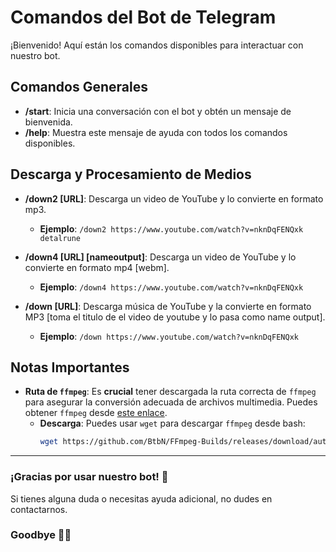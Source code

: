# Comandos del Bot de Telegram

¡Bienvenido! Aquí están los comandos disponibles para interactuar con nuestro bot.

## Comandos Generales

- **/start**: Inicia una conversación con el bot y obtén un mensaje de bienvenida.
- **/help**: Muestra este mensaje de ayuda con todos los comandos disponibles.

## Descarga y Procesamiento de Medios

- **/down2 [URL]**: Descarga un video de YouTube y lo convierte en formato mp3.
  - **Ejemplo**: `/down2 https://www.youtube.com/watch?v=nknDqFENQxk detalrune `
 
- **/down4 [URL] [nameoutput]**: Descarga un video de YouTube y lo convierte en formato mp4 [webm].
  - **Ejemplo**: `/down4 https://www.youtube.com/watch?v=nknDqFENQxk`

- **/down [URL]**: Descarga música de YouTube y la convierte en formato MP3 [toma el titulo de el video de youtube y lo pasa como name output].
  - **Ejemplo**: `/down https://www.youtube.com/watch?v=nknDqFENQxk `

## Notas Importantes
- **Ruta de `ffmpeg`**: Es **crucial** tener descargada la ruta correcta de `ffmpeg` para asegurar la conversión adecuada de archivos multimedia. Puedes obtener `ffmpeg` desde [este enlace](https://github.com/BtbN/FFmpeg-Builds/releases).
  - **Descarga**: Puedes usar `wget` para descargar `ffmpeg` desde bash:
    ```sh
    wget https://github.com/BtbN/FFmpeg-Builds/releases/download/autobuild-2024-12-13-12-34/ffmpeg-master-latest-win64-gpl.zip
    ```

---

### ¡Gracias por usar nuestro bot! 👋
Si tienes alguna duda o necesitas ayuda adicional, no dudes en contactarnos.
### Goodbye 👋🐍 
